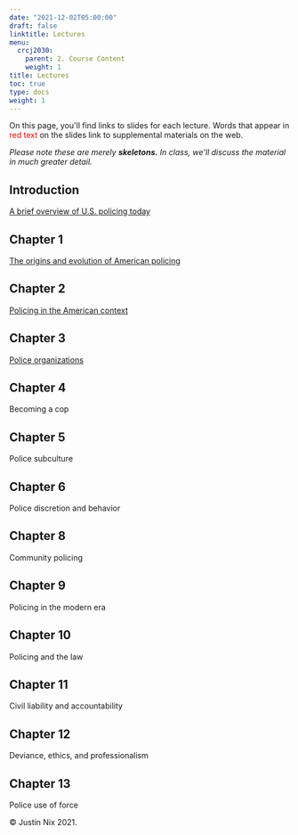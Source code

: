 ```yaml
---
date: "2021-12-02T05:00:00"
draft: false
linktitle: Lectures
menu:
  crcj2030:
    parent: 2. Course Content
    weight: 1
title: Lectures
toc: true
type: docs
weight: 1
---
```


On this page, you'll find links to slides for each lecture. Words that appear in <span style="color:red">red text</span> on the slides link to supplemental materials on the web.

*Please note these are merely* ***skeletons.*** *In class, we'll discuss the material in much greater detail.* 

## Introduction
[A brief overview of U.S. policing today](https://jnix.netlify.app/slides/crcj2030_first_day)

## Chapter 1

[The origins and evolution of American policing](https://jnix.netlify.app/slides/crcj2030_ch1/)

## Chapter 2

[Policing in the American context](https://jnix.netlify.app/slides/crcj2030_ch2/)

## Chapter 3

[Police organizations](https://jnix.netlify.app/slides/crcj2030_ch3/)

## Chapter 4

Becoming a cop

## Chapter 5

Police subculture

## Chapter 6

Police discretion and behavior

## Chapter 8

Community policing

## Chapter 9

Policing in the modern era

## Chapter 10

Policing and the law

## Chapter 11

Civil liability and accountability

## Chapter 12

Deviance, ethics, and professionalism

## Chapter 13

Police use of force

&copy; Justin Nix 2021. 